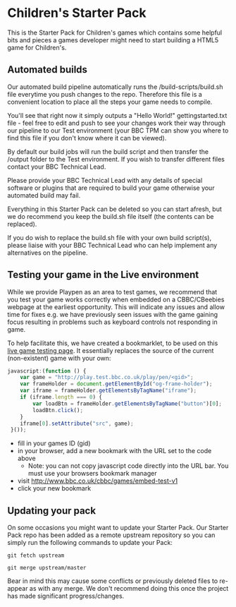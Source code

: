 # Children's Starter Pack

This is the Starter Pack for Children's games which contains some helpful bits
and pieces a games developer might need to start building a HTML5 game for
Children's.

## Automated builds

Our automated build pipeline automatically runs the /build-scripts/build.sh file
everytime you push changes to the repo. Therefore this file is a convenient
location to place all the steps your game needs to compile.

You'll see that right now it simply outputs a "Hello World!" gettingstarted.txt
file - feel free to edit and push to see your changes work their way through our
pipeline to our Test environment (your BBC TPM can show you where to find this
file if you don't know where it can be viewed).

By default our build jobs will run the build script and then transfer the
/output folder to the Test environment. If you wish to transfer different files
contact your BBC Technical Lead.

Please provide your BBC Technical Lead with any details of special software or
plugins that are required to build your game otherwise your automated build may
fail.

Everything in this Starter Pack can be deleted so you can start afresh, but we
do recommend you keep the build.sh file itself (the contents can be replaced).

If you do wish to replace the build.sh file with your own build script(s),
please liaise with your BBC Technical Lead who can help implement any
alternatives on the pipeline.

## Testing your game in the Live environment

While we provide Playpen as an area to test games, we recommend that you test
your game works correctly when embedded on a CBBC/CBeebies webpage at the
earliest opportunity. This will indicate any issues and allow time for fixes
e.g. we have previously seen issues with the game gaining focus resulting in
problems such as keyboard controls not responding in game.

To help facilitate this, we have created a bookmarklet, to be used on this
[live game testing page](http://www.bbc.co.uk/cbbc/games/embed-test-v1). It
essentially replaces the source of the current (non-existent) game with your
own:

```javascript
javascript:(function () {
    var game = "http://play.test.bbc.co.uk/play/pen/<gid>";
    var frameHolder = document.getElementById("og-frame-holder");
    var iframe = frameHolder.getElementsByTagName("iframe");
    if (iframe.length === 0) {
        var loadBtn = frameHolder.getElementsByTagName("button")[0];
        loadBtn.click();
    }
    iframe[0].setAttribute("src", game);
 }());
 ```

- fill in your games ID (gid)
- in your browser, add a new bookmark with the URL set to the code above
  - Note: you can not copy javascript code directly into the URL bar. You must
    use your browsers bookmark manager
- visit http://www.bbc.co.uk/cbbc/games/embed-test-v1
- click your new bookmark

## Updating your pack

On some occasions you might want to update your Starter Pack. Our Starter Pack
repo has been added as a remote upstream repository so you can simply run the
following commands to update your Pack:

    git fetch upstream

    git merge upstream/master

Bear in mind this may cause some conflicts or previously deleted files to
re-appear as with any merge. We don't recommend doing this once the project has
made significant progress/changes.

